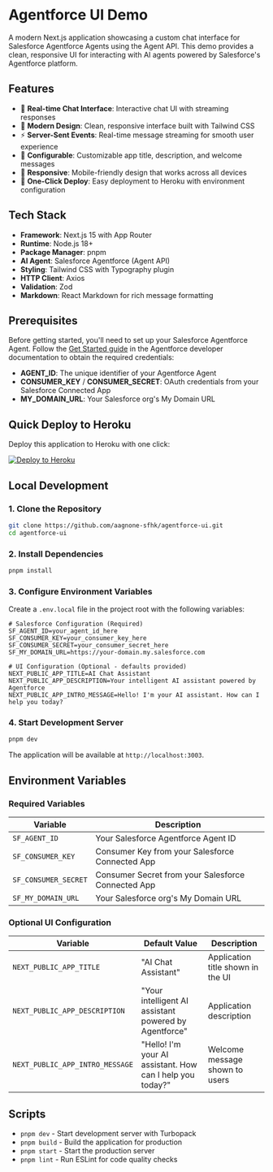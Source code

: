 # Agentforce UI Demo

A modern Next.js application showcasing a custom chat interface for Salesforce Agentforce Agents using the Agent API. This demo provides a clean, responsive UI for interacting with AI agents powered by Salesforce's Agentforce platform.

## Features

- 🤖 **Real-time Chat Interface**: Interactive chat UI with streaming responses
- 🎨 **Modern Design**: Clean, responsive interface built with Tailwind CSS
- ⚡ **Server-Sent Events**: Real-time message streaming for smooth user experience
- 🔧 **Configurable**: Customizable app title, description, and welcome messages
- 📱 **Responsive**: Mobile-friendly design that works across all devices
- 🚀 **One-Click Deploy**: Easy deployment to Heroku with environment configuration

## Tech Stack

- **Framework**: Next.js 15 with App Router
- **Runtime**: Node.js 18+
- **Package Manager**: pnpm
- **AI Agent**: Salesforce Agentforce (Agent API)
- **Styling**: Tailwind CSS with Typography plugin
- **HTTP Client**: Axios
- **Validation**: Zod
- **Markdown**: React Markdown for rich message formatting

## Prerequisites

Before getting started, you'll need to set up your Salesforce Agentforce Agent. Follow the [Get Started guide](https://developer.salesforce.com/docs/einstein/genai/guide/agent-api-get-started.html) in the Agentforce developer documentation to obtain the required credentials:

- **AGENT_ID**: The unique identifier of your Agentforce Agent
- **CONSUMER_KEY** / **CONSUMER_SECRET**: OAuth credentials from your Salesforce Connected App
- **MY_DOMAIN_URL**: Your Salesforce org's My Domain URL

## Quick Deploy to Heroku

Deploy this application to Heroku with one click:

<a href="https://deploy.herokuapps.ai/oauth/deploy?template_url=https://github.com/aagnone-sfhk/agentforce-ui">
<img src="https://www.herokucdn.com/deploy/button.svg" alt="Deploy to Heroku">
</a>

## Local Development

### 1. Clone the Repository

```bash
git clone https://github.com/aagnone-sfhk/agentforce-ui.git
cd agentforce-ui
```

### 2. Install Dependencies

```bash
pnpm install
```

### 3. Configure Environment Variables

Create a `.env.local` file in the project root with the following variables:

```env
# Salesforce Configuration (Required)
SF_AGENT_ID=your_agent_id_here
SF_CONSUMER_KEY=your_consumer_key_here
SF_CONSUMER_SECRET=your_consumer_secret_here
SF_MY_DOMAIN_URL=https://your-domain.my.salesforce.com

# UI Configuration (Optional - defaults provided)
NEXT_PUBLIC_APP_TITLE=AI Chat Assistant
NEXT_PUBLIC_APP_DESCRIPTION=Your intelligent AI assistant powered by Agentforce
NEXT_PUBLIC_APP_INTRO_MESSAGE=Hello! I'm your AI assistant. How can I help you today?
```

### 4. Start Development Server

```bash
pnpm dev
```

The application will be available at `http://localhost:3003`.

## Environment Variables

### Required Variables

| Variable | Description |
|----------|-------------|
| `SF_AGENT_ID` | Your Salesforce Agentforce Agent ID |
| `SF_CONSUMER_KEY` | Consumer Key from your Salesforce Connected App |
| `SF_CONSUMER_SECRET` | Consumer Secret from your Salesforce Connected App |
| `SF_MY_DOMAIN_URL` | Your Salesforce org's My Domain URL |

### Optional UI Configuration

| Variable | Default Value | Description |
|----------|---------------|-------------|
| `NEXT_PUBLIC_APP_TITLE` | "AI Chat Assistant" | Application title shown in the UI |
| `NEXT_PUBLIC_APP_DESCRIPTION` | "Your intelligent AI assistant powered by Agentforce" | Application description |
| `NEXT_PUBLIC_APP_INTRO_MESSAGE` | "Hello! I'm your AI assistant. How can I help you today?" | Welcome message shown to users |

## Scripts

- `pnpm dev` - Start development server with Turbopack
- `pnpm build` - Build the application for production
- `pnpm start` - Start the production server
- `pnpm lint` - Run ESLint for code quality checks
